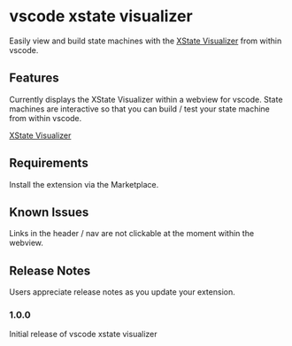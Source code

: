 # vscode xstate visualizer

Easily view and build state machines with the [XState Visualizer](https://xstate.js.org/viz/ "XState Viz") from within vscode.

## Features

Currently displays the XState Visualizer within a webview for vscode. State machines are interactive so that you can build / test your state machine from within vscode.

[XState Visualizer](https://github.com/damiensedgwick/vscode-xstate-visualizer/blob/main/src/assets/xstate-viz.png)

## Requirements

Install the extension via the Marketplace.

## Known Issues

Links in the header / nav are not clickable at the moment within the webview.

## Release Notes

Users appreciate release notes as you update your extension.

### 1.0.0

Initial release of vscode xstate visualizer
